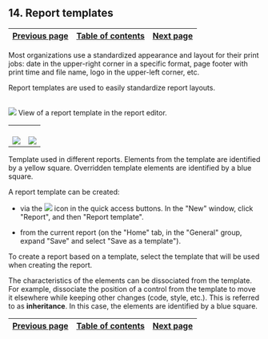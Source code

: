
## 14. Report templates
			

| [Previous page](../Concepts_WD/1410086978.md) | [Table of contents](../Concepts_WD/1410087098.md) | [Next page](../Concepts_WD/1410086980.md) |
| --- | --- | --- |



<a name="NOTE1"></a>
<a name="NOTE1_1"></a>
Most organizations use a standardized appearance and layout for their print jobs: date in the upper-right corner in a specific format, page footer with print time and file name, logo in the upper-left corner, etc.

Report templates are used to easily standardize report layouts.

<br>![](https://doc.pcsoft.fr/en-US/images/image.awp?langid=3&name=P1_Modeles%20d'etats%20-%20HC%20N%B0001.gif&type=thumb)
View of a report template in the report editor.




|   |   |
| --- | --- |
| <br>![](https://doc.pcsoft.fr/en-US/images/image.awp?langid=3&name=P1_Modeles%20d'etats%20-%20HC%20N%B0002.gif&type=thumb)<br> | <br>![](https://doc.pcsoft.fr/en-US/images/image.awp?langid=3&name=P1_Modeles%20d'etats%20-%20HC%20N%B0003.gif&type=thumb)<br> |

Template used in different reports.
Elements from the template are identified by a yellow square.
Overridden template elements are identified by a blue square.

A report template can be created:

- via the ![](https://doc.pcsoft.fr/en-US/images/image.awp?langid=3&name=P1_ICO_Cr%E9er_cpt.gif) icon in the quick access buttons. In the "New" window, click "Report", and then "Report template". 

- from the current report (on the "Home" tab, in the "General" group, expand "Save" and select "Save as a template").


To create a report based on a template, select the template that will be used when creating the report.

The characteristics of the elements can be dissociated from the template. For example, dissociate the position of a control from the template to move it elsewhere while keeping other changes (code, style, etc.). This is referred to as **inheritance**. In this case, the elements are identified by a blue square.

| [Previous page](../Concepts_WD/1410086978.md) | [Table of contents](../Concepts_WD/1410087098.md) | [Next page](../Concepts_WD/1410086980.md) |
| --- | --- | --- |




